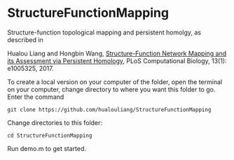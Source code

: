 # StructureFunctionMapping
Structure-function topological mapping and persistent homolgy, as described in

Hualou Liang and Hongbin Wang, [Structure-Function Network Mapping and its Assessment via Persistent Homology](http://journals.plos.org/ploscompbiol/article?id=10.1371/journal.pcbi.1005325), 
    PLoS Computational Biology, 13(1): e1005325, 2017. 

To create a local version on your computer of the folder, open the terminal on your computer, change directory to where you want this folder to go. Enter the command

    git clone https://github.com/hualouliang/StructureFunctionMapping

Change directories to this folder:

    cd StructureFunctionMapping

Run demo.m to get started. 
